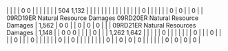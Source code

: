| | | | 0  0 | | | | |
| | 504  1,132 | | | | | | |
| | | | | | | | 0 |
| | | | | 0 | 0 | | 0 |
| 09RD19ER Natural Resource Damages 09RD20ER Natural Resource Damages | 1,562 | 0  0 | | 0 | 0 | 0 | |
| 09RD21ER Natural Resources Damages | 1,148 | | 0  0  0 | | | | 0 |
| | 1,262  1,642 | | | | | 0 | |
| | | | | 0 | | | 0 |
| | | 0 | | | 0 | | |
| | | 0 | | 0 | | | |
| | | | 0 | | 0 | 0 | 0 |
| | | | | 0 | 0 | 0 | 0 |